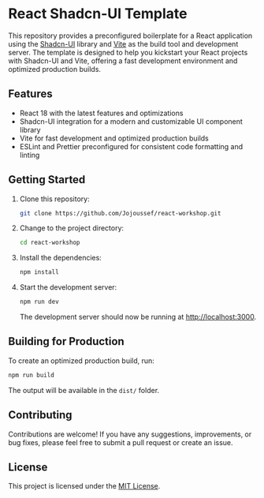 # React Shadcn-UI Template

This repository provides a preconfigured boilerplate for a React application using the [Shadcn-UI](https://github.com/Jojoussef/react-workshop.git) library and [Vite](https://vitejs.dev/) as the build tool and development server. The template is designed to help you kickstart your React projects with Shadcn-UI and Vite, offering a fast development environment and optimized production builds.

## Features

- React 18 with the latest features and optimizations
- Shadcn-UI integration for a modern and customizable UI component library
- Vite for fast development and optimized production builds
- ESLint and Prettier preconfigured for consistent code formatting and linting

## Getting Started

1. Clone this repository:

   ```bash
   git clone https://github.com/Jojoussef/react-workshop.git
   ```

2. Change to the project directory:

   ```bash
   cd react-workshop
   ```

3. Install the dependencies:

   ```bash
   npm install
   ```

4. Start the development server:

   ```bash
   npm run dev
   ```

   The development server should now be running at [http://localhost:3000](http://localhost:3000).

## Building for Production

To create an optimized production build, run:

```bash
npm run build
```

The output will be available in the `dist/` folder.

## Contributing

Contributions are welcome! If you have any suggestions, improvements, or bug fixes, please feel free to submit a pull request or create an issue.

## License

This project is licensed under the [MIT License](LICENSE).
